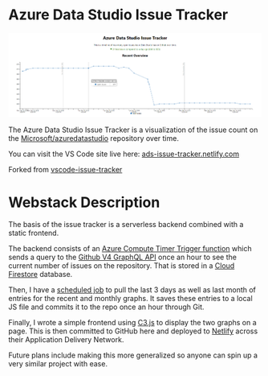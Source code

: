 # Azure Data Studio Issue Tracker

![Issue Tracker Screenshot](images/issueTrackerPreview.png)

The Azure Data Studio Issue Tracker is a visualization of the issue count on the [Microsoft/azuredatastudio](https://github.com/microsoft/azuredatastudio) repository over time.

You can visit the VS Code site live here: [ads-issue-tracker.netlify.com](https://vscode-issue-tracker.netlify.com/)

Forked from [vscode-issue-tracker](https://github.com/lannonbr/vscode-issue-tracker)

# Webstack Description

The basis of the issue tracker is a serverless backend combined with a static frontend.

The backend consists of an [Azure Compute Timer Trigger function](https://github.com/abist/adstrackerfunction) which sends a query to the [Github V4 GraphQL API](https://developer.github.com/v4/) once an hour to see the current number of issues on the repository. That is stored in a [Cloud Firestore](https://firebase.google.com/docs/firestore/) database.

Then, I have a [scheduled job](https://github.com/abist/ads-issue-script) to pull the last 3 days as well as last month of entries for the recent and monthly graphs. It saves these entries to a local JS file and commits it to the repo once an hour through Git.

Finally, I wrote a simple frontend using [C3.js](https://c3js.org/) to display the two graphs on a page. This is then committed to GitHub here and deployed to [Netlify](https://www.netlify.com/) across their Application Delivery Network.

Future plans include making this more generalized so anyone can spin up a very similar project with ease.
